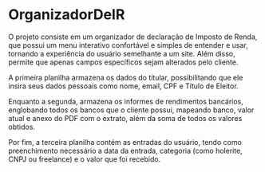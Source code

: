 # OrganizadorDeIR

O projeto consiste em um organizador de declaração de Imposto de Renda, que possui um menu interativo confortável e simples de entender e usar, tornando a experiência do usuário semelhante a um site. Além disso, permite que apenas campos específicos sejam alterados pelo cliente.

A primeira planilha armazena os dados do titular, possibilitando que ele insira seus dados pessoais como nome, email, CPF e Título de Eleitor.

Enquanto a segunda, armazena os informes de rendimentos bancários, englobando todos os bancos que o cliente possui, mapeando banco, valor atual e anexo do PDF com o extrato, além da soma de todos os valores obtidos.

Por fim, a terceira planilha contém as entradas do usuário, tendo como preenchimento necessário a data da entrada, categoria (como holerite, CNPJ ou freelance) e o valor que foi recebido.
